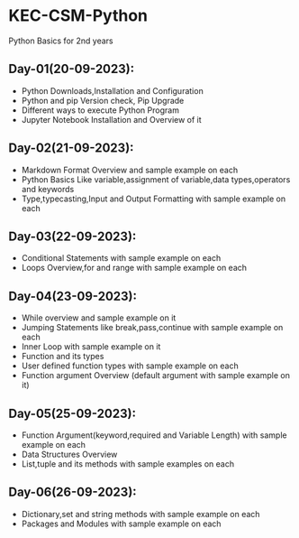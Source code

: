 # KEC-CSM-Python
Python Basics for 2nd years

## Day-01(20-09-2023):
  - Python Downloads,Installation and Configuration
  - Python and pip Version check, Pip Upgrade
  - Different ways to execute Python Program
  - Jupyter Notebook Installation and Overview of it

## Day-02(21-09-2023):
  - Markdown Format Overview and sample example on each
  - Python Basics Like variable,assignment of variable,data types,operators and keywords
  - Type,typecasting,Input and Output Formatting with sample example on each

## Day-03(22-09-2023):
  - Conditional Statements with sample example on each
  - Loops Overview,for and range with sample example on each

## Day-04(23-09-2023):
  - While overview and sample example on it
  - Jumping Statements like break,pass,continue with sample example on each
  - Inner Loop with sample example on it
  - Function and its types
  - User defined function types with sample example on each
  - Function argument Overview (default argument with sample example on it)

## Day-05(25-09-2023):
  - Function Argument(keyword,required and Variable Length) with sample example on each
  - Data Structures Overview
  - List,tuple and its methods with sample examples on each

## Day-06(26-09-2023):
  - Dictionary,set and string methods with sample example on each
  - Packages and Modules with sample example on each
